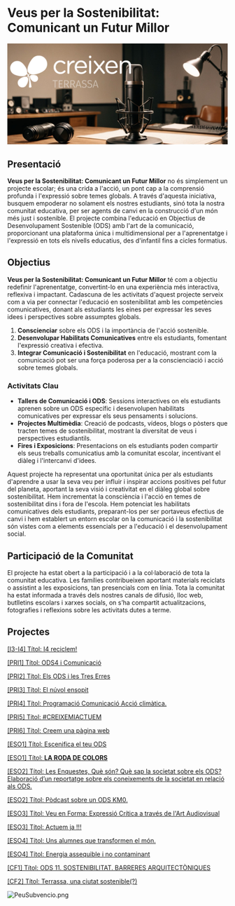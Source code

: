 # Veus per la Sostenibilitat: Comunicant un Futur Millor

![PortadaCreixen](PortadaCreixen.png)

## Presentació

**Veus per la Sostenibilitat: Comunicant un Futur Millor** no és simplement un projecte escolar; és una crida a l'acció, un pont cap a la comprensió profunda i l'expressió sobre temes globals. A través d'aquesta iniciativa, busquem empoderar no solament els nostres estudiants, sinó tota la nostra comunitat educativa, per ser agents de canvi en la construcció d'un món més just i sostenible. El projecte combina l'educació en Objectius de Desenvolupament Sostenible (ODS) amb l'art de la comunicació, proporcionant una plataforma única i multidimensional per a l'aprenentatge i l'expressió en tots els nivells educatius, des d'infantil fins a cicles formatius.

## **Objectius**

**Veus per la Sostenibilitat: Comunicant un Futur Millor** té com a objectiu redefinir l'aprenentatge, convertint-lo en una experiència més interactiva, reflexiva i impactant. Cadascuna de les activitats d'aquest projecte serveix com a via per connectar l'educació en sostenibilitat amb les competències comunicatives, donant als estudiants les eines per expressar les seves idees i perspectives sobre assumptes globals.

1. **Conscienciar** sobre els ODS i la importància de l'acció sostenible.
2. **Desenvolupar Habilitats Comunicatives** entre els estudiants, fomentant l'expressió creativa i efectiva.
3. **Integrar Comunicació i Sostenibilitat** en l'educació, mostrant com la comunicació pot ser una força poderosa per a la conscienciació i acció sobre temes globals.

### **Activitats Clau**

- **Tallers de Comunicació i ODS**: Sessions interactives on els estudiants aprenen sobre un ODS específic i desenvolupen habilitats comunicatives per expressar els seus pensaments i solucions.
- **Projectes Multimèdia**: Creació de podcasts, vídeos, blogs o pòsters que tracten temes de sostenibilitat, mostrant la diversitat de veus i perspectives estudiantils.
- **Fires i Exposicions**: Presentacions on els estudiants poden compartir els seus treballs comunicatius amb la comunitat escolar, incentivant el diàleg i l'intercanvi d'idees.

Aquest projecte ha representat una oportunitat única per als estudiants d'aprendre a usar la seva veu per influir i inspirar accions positives pel futur del planeta, aportant la seva visió i creativitat en el diàleg global sobre sostenibilitat. Hem incrementat la consciència i l'acció en temes de sostenibilitat dins i fora de l'escola. Hem potenciat les habilitats comunicatives dels estudiants, preparant-los per ser portaveus efectius de canvi i hem establert un entorn escolar on la comunicació i la sostenibilitat són vistes com a elements essencials per a l'educació i el desenvolupament social.

## **Participació de la Comunitat**

El projecte ha estat obert a la participació i a la col·laboració de tota la comunitat educativa. Les famílies contribueixen aportant materials reciclats o assistint a les exposicions, tan presencials com en línia. Tota la comunitat ha estat informada a través dels nostres canals de difusió, lloc web, butlletins escolars i xarxes socials, on s’ha compartit actualitzacions, fotografies i reflexions sobre les activitats dutes a terme.

## Projectes

[[I3-I4] Títol: I4 reciclem!](%5BI3-I4%5D%20Ti%CC%81tol%20I4%20reciclem!.md)

[[PRI1] Títol: ODS4 i Comunicació](%5BPRI1%5D%20Ti%CC%81tol%20ODS4%20i%20Comunicacio%CC%81.md)

[[PRI2] Títol: Els ODS i les Tres Erres](%5BPRI2%5D%20Ti%CC%81tol%20Els%20ODS%20i%20les%20Tres%20Erres.md)

[[PRI3] Títol: El núvol ensopit](%5BPRI3%5D%20Ti%CC%81tol%20El%20nu%CC%81vol%20ensopit.md)

[[PRI4] Títol: Programació Comunicació Acció climàtica.](%5BPRI4%5D%20Ti%CC%81tol%20Programacio%CC%81%20Comunicacio%CC%81%20Accio%CC%81%20clim%C3%A0tica.md)

[[PRI5] Títol: #CREIXEMIACTUEM](%5BPRI5%5D%20Ti%CC%81tol%20%23CREIXEMIACTUEM.md)

[[PRI6] Títol: Creem una pàgina web](%5BPRI6%5D%20Ti%CC%81tol%20Creem%20una%20pa%CC%80gina%20web.md)

[[ESO1] Títol:  Escenifica el teu ODS](%5BESO1%5D%20Ti%CC%81tol%20Escenifica%20el%20teu%20ODS.md)

[[ESO1] Títol: **LA RODA DE COLORS**](%5BESO1%5D%20Ti%CC%81tol%20LA%20RODA%20DE%20COLORS.md)

[[ESO2] Títol: Les Enquestes, Què són? Què sap la societat sobre els ODS? Elaboració d’un reportatge sobre els coneixements de la societat en relació als ODS.](%5BESO2%5D%20Ti%CC%81tol%20Les%20Enquestes%2C%20Que%CC%80%20so%CC%81n%20Que%CC%80%20sap%20la%20societat%20sobre%20els%20ODS.md)

[[ESO2] Títol: Pòdcast sobre un ODS KM0.](%5BESO2%5D%20Ti%CC%81tol%20Po%CC%80dcast%20sobre%20un%20ODS%20KM0.md)

[[ESO3] Títol: Veu en Forma: Expressió Crítica a través de l'Art Audiovisual](%5BESO3%5D%20Ti%CC%81tol%20Veu%20en%20Forma%20Expressio%CC%81%20Cri%CC%81tica%20a%20trav%C3%A9s%20de%20l'Art%20Audiovisual.md)

[[ESO3] Títol: Actuem ja !!!](%5BESO3%5D%20Ti%CC%81tol%20Actuem%20ja%20!!!.md)

[[ESO4] Títol: Uns alumnes que transformen el món.](%5BESO4%5D%20Ti%CC%81tol%20Uns%20alumnes%20que%20transformen%20el%20mo%CC%81n.md)

[[ESO4] Títol: Energia assequible i no contaminant](%5BESO4%5D%20Ti%CC%81tol%20Energia%20assequible%20i%20no%20contaminant.md)

[[CF1] Títol: ODS 11. SOSTENIBILITAT. BARRERES ARQUITECTÒNIQUES](%5BCF1%5D%20Ti%CC%81tol%20ODS%2011%20SOSTENIBILITAT%20BARRERES%20ARQUITECT%C3%92NIQUES.md)

[[CF2] Títol: Terrassa, una ciutat sostenible(?)](%5BCF2%5D%20Ti%CC%81tol%20Terrassa%2C%20una%20ciutat%20sostenible.md)

![PeuSubvencio.png](PeuSubvenci%C3%B3.png)

